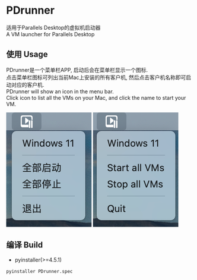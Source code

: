 # PDrunner
适用于Parallels Desktop的虚拟机启动器  
A VM launcher for Parallels Desktop

## 使用 Usage
PDrunner是一个菜单栏APP, 启动后会在菜单栏显示一个图标.  
点击菜单栏图标可列出当前Mac上安装的所有客户机, 然后点击客户机名称即可启动对应的客户机.  
PDrunner will show an icon in the menu bar.  
Click icon to list all the VMs on your Mac, and click the name to start your VM.  

![menu](./menu.png) ![menu](./menu_en.png)

## 编译 Build
- pyinstaller(>=4.5.1)  
```
pyinstaller PDrunner.spec
```
